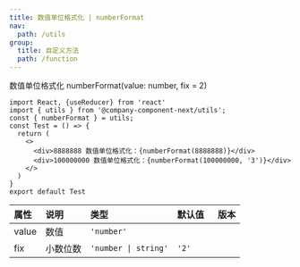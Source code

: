 ```yaml
---
title: 数值单位格式化 | numberFormat
nav:
  path: /utils
group:
  title: 自定义方法
  path: /function
---
```


数值单位格式化 numberFormat(value: number, fix = 2)
```tsx
import React, {useReducer} from 'react'
import { utils } from '@company-component-next/utils';
const { numberFormat } = utils;
const Test = () => {
  return (
    <>
      <div>8888888 数值单位格式化：{numberFormat(8888888)}</div>
      <div>100000000 数值单位格式化：{numberFormat(100000000, '3')}</div>
    </>
  )
}
export default Test
```


|属性 |说明 |类型 |默认值  |版本|
|:-----|:-----|:-----|:-----|:-----|
|value| 数值| `'number'`|
|fix| 小数位数| `'number \| string'`| `'2'`|